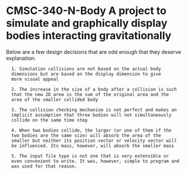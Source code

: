 # CMSC-340-N-Body A project to simulate and graphically display bodies interacting gravitationally

Below are a few design decisions that are odd enough that they deserve
explanation:

      1. Simulation collisions are not based on the actual body
      dimensions but are based on the display dimension to give
      more visual appeal

      2. The increase in the size of a body after a collision is such
      that the new 2D area is the sum of the original area and the
      area of the smaller collided body

      3. The collision checking mechanism is not perfect and makes an
      implicit assumption that three bodies will not simultaneously
      collide on the same time step

      4. When two bodies collide, the larger (or one of them if the
      two bodies are the same size) will absorb the area of the
      smaller but neither its position vector or velocity vector will
      be influenced. Its mass, however, will absorb the smaller mass

      5. The input file type is not one that is very extensible or
      even convenient to write. It was, however, simple to program and
      was used for that reason.
      